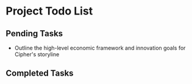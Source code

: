 # Project Todo List

## Pending Tasks
- Outline the high-level economic framework and innovation goals for Cipher's storyline

## Completed Tasks
